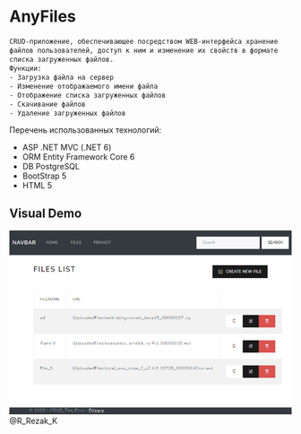 # AnyFiles
	CRUD-приложение, обеспечивающее посредством WEB-интерфейса хранение файлов пользователей, доступ к ним и изменение их свойств в формате списка загруженных файлов.
	Функции:
	- Загрузка файла на сервер
	- Изменение отображаемого имени файла
	- Отображение списка загруженных файлов
	- Скачивание файлов
	- Удаление загруженных файлов

Перечень использованных технологий:
- ASP .NET MVC (.NET 6)
- ORM Entity Framework Core 6
- DB PostgreSQL
- BootStrap 5
- HTML 5

## Visual Demo

![image](Images/Demo.jpg)
@R_Rezak_K
